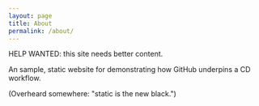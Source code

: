 ```yaml
---
layout: page
title: About
permalink: /about/
---
```


HELP WANTED: this site needs better content.

An sample, static website for demonstrating how GitHub underpins a CD workflow. 

(Overheard somewhere: "static is the new black.")